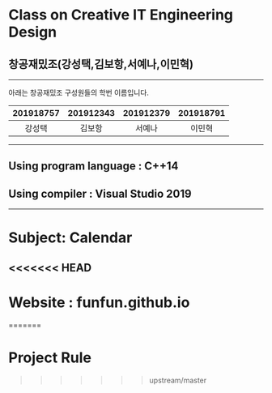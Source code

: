 # Class on Creative IT Engineering Design
## 창공재밌조(강성택,김보항,서예나,이민혁)



-----------------------------------------------

아래는 창공재밌조 구성원들의 학번 이름입니다.

|201918757| 201912343 | 201912379 | 201918791 |
| :---: | :---: | :---: | :---: |
| 강성택 | 김보항 | 서예나 | 이민혁 |


------------------------------------------------

## Using program language : C++14
## Using compiler : Visual Studio 2019

-------------------------------------------------
# Subject: Calendar

<<<<<<< HEAD
-------------------------------------------------
# Website : funfun.github.io
=======
# Project Rule
>>>>>>> upstream/master

